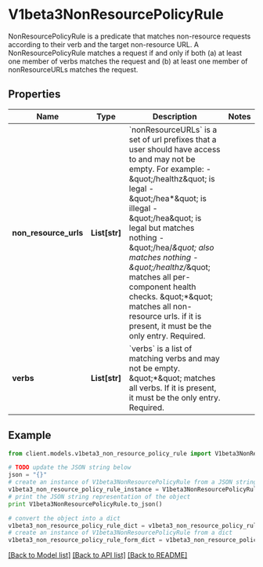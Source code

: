 # V1beta3NonResourcePolicyRule

NonResourcePolicyRule is a predicate that matches non-resource requests according to their verb and the target non-resource URL. A NonResourcePolicyRule matches a request if and only if both (a) at least one member of verbs matches the request and (b) at least one member of nonResourceURLs matches the request.

## Properties
Name | Type | Description | Notes
------------ | ------------- | ------------- | -------------
**non_resource_urls** | **List[str]** | &#x60;nonResourceURLs&#x60; is a set of url prefixes that a user should have access to and may not be empty. For example:   - \&quot;/healthz\&quot; is legal   - \&quot;/hea*\&quot; is illegal   - \&quot;/hea\&quot; is legal but matches nothing   - \&quot;/hea/*\&quot; also matches nothing   - \&quot;/healthz/*\&quot; matches all per-component health checks. \&quot;*\&quot; matches all non-resource urls. if it is present, it must be the only entry. Required. | 
**verbs** | **List[str]** | &#x60;verbs&#x60; is a list of matching verbs and may not be empty. \&quot;*\&quot; matches all verbs. If it is present, it must be the only entry. Required. | 

## Example

```python
from client.models.v1beta3_non_resource_policy_rule import V1beta3NonResourcePolicyRule

# TODO update the JSON string below
json = "{}"
# create an instance of V1beta3NonResourcePolicyRule from a JSON string
v1beta3_non_resource_policy_rule_instance = V1beta3NonResourcePolicyRule.from_json(json)
# print the JSON string representation of the object
print V1beta3NonResourcePolicyRule.to_json()

# convert the object into a dict
v1beta3_non_resource_policy_rule_dict = v1beta3_non_resource_policy_rule_instance.to_dict()
# create an instance of V1beta3NonResourcePolicyRule from a dict
v1beta3_non_resource_policy_rule_form_dict = v1beta3_non_resource_policy_rule.from_dict(v1beta3_non_resource_policy_rule_dict)
```
[[Back to Model list]](../README.md#documentation-for-models) [[Back to API list]](../README.md#documentation-for-api-endpoints) [[Back to README]](../README.md)


